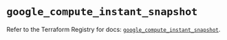 # `google_compute_instant_snapshot`

Refer to the Terraform Registry for docs: [`google_compute_instant_snapshot`](https://registry.terraform.io/providers/hashicorp/google/6.37.0/docs/resources/compute_instant_snapshot).
